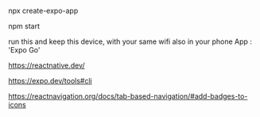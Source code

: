 npx create-expo-app

npm start

run this and keep this device, with your same wifi also in your phone App : 'Expo Go'

https://reactnative.dev/

https://expo.dev/tools#cli

https://reactnavigation.org/docs/tab-based-navigation/#add-badges-to-icons